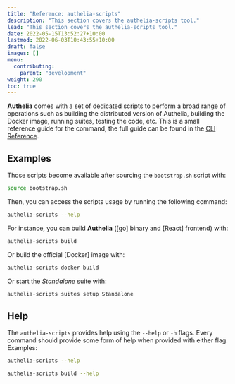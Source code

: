 ```yaml
---
title: "Reference: authelia-scripts"
description: "This section covers the authelia-scripts tool."
lead: "This section covers the authelia-scripts tool."
date: 2022-05-15T13:52:27+10:00
lastmod: 2022-06-03T10:43:55+10:00
draft: false
images: []
menu:
  contributing:
    parent: "development"
weight: 290
toc: true
---
```


**Authelia** comes with a set of dedicated scripts to perform a broad range of operations such as building the
distributed version of Authelia, building the Docker image, running suites, testing the code, etc. This is a small
reference guide for the command, the full guide can be found in the
[CLI Reference](../../reference/cli/authelia-scripts/authelia-scripts.md).

## Examples

Those scripts become available after sourcing the `bootstrap.sh` script with:

```bash
source bootstrap.sh
```

Then, you can access the scripts usage by running the following command:

```bash
authelia-scripts --help
```

For instance, you can build **Authelia** ([go] binary and [React] frontend) with:

```bash
authelia-scripts build
```

Or build the official [Docker] image with:

```bash
authelia-scripts docker build
```

Or start the *Standalone* suite with:

```bash
authelia-scripts suites setup Standalone
```

## Help

The `authelia-scripts` provides help using the `--help` or `-h` flags. Every command should provide some form of help
when provided with either flag. Examples:

```bash
authelia-scripts --help
```

```bash
authelia-scripts build --help
```
